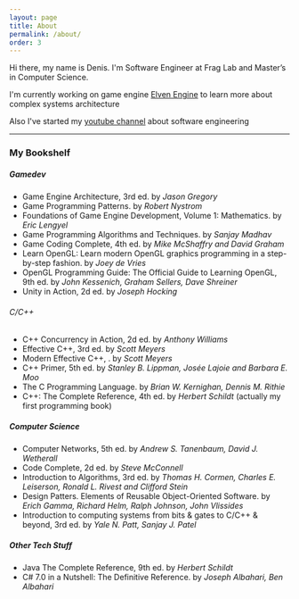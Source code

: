 ```yaml
---
layout: page
title: About
permalink: /about/
order: 3
---
```


Hi there, my name is Denis. I'm Software Engineer at Frag Lab and Master’s in Computer Science.

I'm currently working on game engine [Elven Engine](https://github.com/kryvytskyidenys/ElvenEngine) to learn more about complex systems architecture

Also I've started my [youtube channel](https://www.youtube.com/channel/UCx90zcUS9qnt0JInGaot2IQ) about software engineering

---

### My Bookshelf

##### Gamedev
- Game Engine Architecture, 3rd ed. by *Jason Gregory*
- Game Programming Patterns. by *Robert Nystrom*
- Foundations of Game Engine Development, Volume 1: Mathematics. by *Eric Lengyel*
- Game Programming Algorithms and Techniques. by *Sanjay Madhav*
- Game Coding Complete, 4th ed. by *Mike McShaffry and David Graham*
- Learn OpenGL: Learn modern OpenGL graphics programming in a step-by-step fashion. by *Joey de Vries*
- OpenGL Programming Guide: The Official Guide to Learning OpenGL, 9th ed. by *John Kessenich, Graham Sellers, Dave Shreiner*
- Unity in Action, 2d ed. by *Joseph Hocking*

###### C/C++
- C++ Concurrency in Action, 2d ed. by *Anthony Williams*
- Effective C++, 3rd ed. by *Scott Meyers*
- Modern Effective C++, . by *Scott Meyers*
- C++ Primer, 5th ed. by *Stanley B. Lippman, Josée Lajoie and Barbara E. Moo*
- The C Programming Language. by *Brian W. Kernighan, Dennis M. Rithie*
- C++: The Complete Reference, 4th ed. by *Herbert Schildt* (actually my first programming book)

##### Computer Science
- Computer Networks, 5th ed. by *Andrew S. Tanenbaum, David J. Wetherall*
- Code Complete, 2d ed. by *Steve McConnell*
- Introduction to Algorithms, 3rd ed. by *Thomas H. Cormen, Charles E. Leiserson, Ronald L. Rivest and Clifford Stein*
- Design Patters. Elements of Reusable Object-Oriented Software. by *Erich Gamma, Richard Helm, Ralph Johnson, John Vlissides*
- Introduction to computing systems from bits & gates to C/C++ & beyond, 3rd ed. by *Yale N. Patt, Sanjay J. Patel*

##### Other Tech Stuff
- Java The Complete Reference, 9th ed. by *Herbert Schildt*
- C# 7.0 in a Nutshell: The Definitive Reference. by *Joseph Albahari, Ben Albahari*
